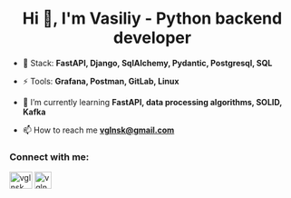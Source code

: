 <h1 align="center">Hi 👋, I'm Vasiliy - Python backend developer</h1>

- 🌱 Stack: **FastAPI, Django, SqlAlchemy, Pydantic, Postgresql, SQL**

- ⚡ Tools: **Grafana, Postman, GitLab, Linux**

- 💬 I’m currently learning **FastAPI, data processing algorithms, SOLID, Kafka**

- 📫 How to reach me **vglnsk@gmail.com**

<h3 align="left">Connect with me:</h3> <a href="https://linkedin.com/in/vglnsk" target="blank"><img align="center" src="https://raw.githubusercontent.com/rahuldkjain/github-profile-readme-generator/master/src/images/icons/Social/linked-in-alt.svg" alt="vglnsk" height="30" width="40" /></a> <a href="https://t.me/vglnsk" target="_blank"><img align="center" src="https://img.shields.io/badge/-telegram-red?color=white&logo=telegram&logoColor=blue" alt="vglnsk" height="30"/></a>
